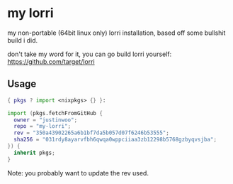 # my lorri

my non-portable (64bit linux only) lorri installation, based off some bullshit build i did.

don't take my word for it, you can go build lorri yourself: <https://github.com/target/lorri>

## Usage

```nix
{ pkgs ? import <nixpkgs> {} }:

import (pkgs.fetchFromGitHub {
  owner = "justinwoo";
  repo = "my-lorri";
  rev = "350a43902265a6b1bf7da5b057d07f6246b53555";
  sha256 = "031rdy8ayarvfbh6qwqa0wppciiaa3zb12298b5768gzbyqvsjba";
}) {
  inherit pkgs;
}
```

Note: you probably want to update the rev used.
